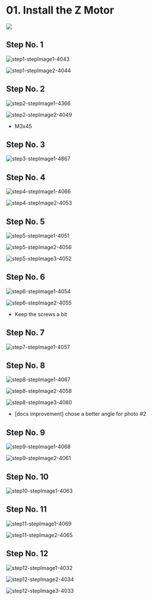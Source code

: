 # 01. Install the Z Motor

![](https://d1ulmmr4d4i8j4.cloudfront.net/static/images/guide/NoImage_592x444.jpg)

## Step No. 1

![step1-stepImage1-4043](https://d17kynu4zpq5hy.cloudfront.net/igi/imade3d/4AVUqUcdqWjANSHf.medium)

![step1-stepImage2-4044](https://d17kynu4zpq5hy.cloudfront.net/igi/imade3d/aAOX1lEkgGkKDBFD.medium)


## Step No. 2

![step2-stepImage1-4366](https://d17kynu4zpq5hy.cloudfront.net/igi/imade3d/MgNT31NAKQhQ5P4A.medium)

![step2-stepImage2-4049](https://d17kynu4zpq5hy.cloudfront.net/igi/imade3d/eTWFHkrv4TyS3iOS.medium)

- M3x45

## Step No. 3

![step3-stepImage1-4867](https://d17kynu4zpq5hy.cloudfront.net/igi/imade3d/TcyZpN5H5ZZkwIFI.medium)


## Step No. 4

![step4-stepImage1-4066](https://d17kynu4zpq5hy.cloudfront.net/igi/imade3d/1ONWFEvltwJgyNok.medium)

![step4-stepImage2-4053](https://d17kynu4zpq5hy.cloudfront.net/igi/imade3d/klBQBpUYGh5nqjWi.medium)


## Step No. 5

![step5-stepImage1-4051](https://d17kynu4zpq5hy.cloudfront.net/igi/imade3d/sqAbNvnXrHJtSEAJ.medium)

![step5-stepImage2-4056](https://d17kynu4zpq5hy.cloudfront.net/igi/imade3d/gj22ubibTxrryULU.medium)

![step5-stepImage3-4052](https://d17kynu4zpq5hy.cloudfront.net/igi/imade3d/y2nJfuHf1VcKqbWn.medium)


## Step No. 6

![step6-stepImage1-4054](https://d17kynu4zpq5hy.cloudfront.net/igi/imade3d/nB3wxqPgkgf5XTIQ.medium)

![step6-stepImage2-4055](https://d17kynu4zpq5hy.cloudfront.net/igi/imade3d/TwgV2snqvGMHFa4E.medium)

- Keep the screws a bit

## Step No. 7

![step7-stepImage1-4057](https://d17kynu4zpq5hy.cloudfront.net/igi/imade3d/Vwt5OTBYr5Ib23gy.medium)


## Step No. 8

![step8-stepImage1-4067](https://d17kynu4zpq5hy.cloudfront.net/igi/imade3d/62NYNRGKTASAmisJ.medium)

![step8-stepImage2-4058](https://d17kynu4zpq5hy.cloudfront.net/igi/imade3d/MrjqPUueptU1iBiD.medium)

![step8-stepImage3-4060](https://d17kynu4zpq5hy.cloudfront.net/igi/imade3d/s1MXmjBCYXtUYt2d.medium)

- [docs improvement] chose a better angle for photo #2

## Step No. 9

![step9-stepImage1-4068](https://d17kynu4zpq5hy.cloudfront.net/igi/imade3d/dqP614LjcLI1OhcC.medium)

![step9-stepImage2-4061](https://d17kynu4zpq5hy.cloudfront.net/igi/imade3d/fWCbDbnMa52vgRQP.medium)


## Step No. 10

![step10-stepImage1-4063](https://d17kynu4zpq5hy.cloudfront.net/igi/imade3d/4Bge1encDmVD4rr3.medium)


## Step No. 11

![step11-stepImage1-4069](https://d17kynu4zpq5hy.cloudfront.net/igi/imade3d/XTlwdIJmyXCet2WD.medium)

![step11-stepImage2-4065](https://d17kynu4zpq5hy.cloudfront.net/igi/imade3d/5Crl14LAuQASj1BT.medium)


## Step No. 12

![step12-stepImage1-4032](https://d17kynu4zpq5hy.cloudfront.net/igi/imade3d/QAZsogVAyxyAbOMC.medium)

![step12-stepImage2-4034](https://d17kynu4zpq5hy.cloudfront.net/igi/imade3d/ahHVpFObHQ1ijKua.medium)

![step12-stepImage3-4033](https://d17kynu4zpq5hy.cloudfront.net/igi/imade3d/OaQVmuUL3m5vscb3.medium)
